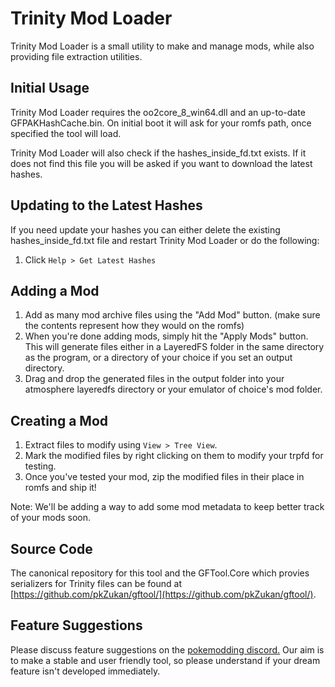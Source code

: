 # Trinity Mod Loader
Trinity Mod Loader is a small utility to make and manage mods, while also providing file extraction utilities.

## Initial Usage
Trinity Mod Loader requires the oo2core_8_win64.dll and an up-to-date GFPAKHashCache.bin.
On initial boot it will ask for your romfs path, once specified the tool will load.

Trinity Mod Loader will also check if the hashes_inside_fd.txt exists.
If it does not find this file you will be asked if you want to download the latest hashes.

## Updating to the Latest Hashes
If you need update your hashes you can either delete the existing hashes_inside_fd.txt file and restart Trinity Mod Loader or do the following:
1. Click ``Help > Get Latest Hashes``

## Adding a Mod
1. Add as many mod archive files using the "Add Mod" button. (make sure the contents represent how they would on the romfs)
2. When you're done adding mods, simply hit the "Apply Mods" button. This will generate files either in a LayeredFS folder in the same directory as the program, or a directory of your choice if you set an output directory.
3. Drag and drop the generated files in the output folder into your atmosphere layeredfs directory or your emulator of choice's mod folder.

## Creating a Mod
1. Extract files to modify using ``View > Tree View``.
2. Mark the modified files by right clicking on them to modify your trpfd for testing.
3. Once you've tested your mod, zip the modified files in their place in romfs and ship it!

Note: We'll be adding a way to add some mod metadata to keep better track of your mods soon.

## Source Code
The canonical repository for this tool and the GFTool.Core which provies serializers for Trinity files can be found at [https://github.com/pkZukan/gftool/](https://github.com/pkZukan/gftool/).

## Feature Suggestions
Please discuss feature suggestions on the [pokemodding discord.](http://discord.gg/A99eGRF) Our aim is to make a stable and user friendly tool, so please understand if your dream feature isn't developed immediately.
